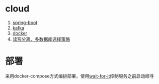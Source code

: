 # cloud
1. [spring-boot](./md/spring-boot.md)
2. [kafka](./md/kafka.md)
3. [docker](./md/docker.md)
4. [读写分离、多数据库选择策略](./md/db.md)

# 部署
采用docker-compose方式编排部署，使用[wait-for-it](https://github.com/vishnubob/wait-for-it)控制服务之前启动顺寻
